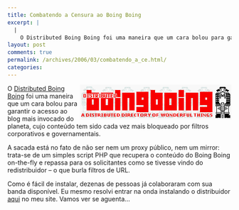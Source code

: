 ```yaml
---
title: Combatendo a Censura ao Boing Boing
excerpt: |
  |
    O Distributed Boing Boing foi uma maneira que um cara bolou para garantir o acesso ao blog mais invocado do planeta, cujo conteúdo tem sido cada vez mais bloqueado por filtros corporativos e governamentais. A sacada está no fato de...
layout: post
comments: true
permalink: /archives/2006/03/combatendo_a_ce.html/
categories:
---
```

<img title="Logo do Distributed BoingBoing" src="/archives/img/dbb.gif" width="341" height="79" align="right" />O [Distributed Boing Boing][1] foi uma maneira que um cara bolou para garantir o acesso ao blog mais invocado do planeta, cujo conteúdo tem sido cada vez mais bloqueado por filtros corporativos e governamentais.

A sacada está no fato de não ser nem um proxy público, nem um mirror: trata-se de um simples script PHP que recupera o conteúdo do Boing Boing on-the-fly e repassa para os solicitantes como se tivesse vindo do redistribuidor &#8211; o que burla filtros de URL.

Como é fácil de instalar, dezenas de pessoas já colaboraram com sua banda disponível. Eu mesmo resolvi entrar na onda instalando o distribuidor [aqui][2] no meu site. Vamos ver se aguenta&#8230;

 [1]: http://www.boingboing.net/2006/03/14/distributed_boingboi.html
 [2]: /dbb.php
